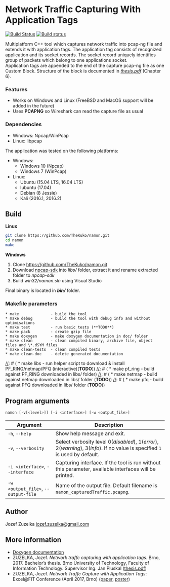 Network Traffic Capturing With Application Tags
===
[![Build Status](https://travis-ci.org/TheKuko/BP.svg?branch=master)](https://travis-ci.org/TheKuko/BP)
[![Build status](https://ci.appveyor.com/api/projects/status/3mxuyc2dmaml6dr0?svg=true)](https://ci.appveyor.com/project/TheKuko/bp)


Multiplatform C++ tool which captures network traffic into pcap-ng file and extends it with application tags. 
The application tag consists of recognized application and its socket records. The socket record uniquely identifies group of packets which belong to one applications socket.  
Application tags are appended to the end of the capture pcap-ng file as one Custom Block. Structure of the block is documented in *[thesis.pdf](https://thekuko.github.io/BP/docs/thesis.pdf)* (Chapter 6).

### Features ###
- Works on Windows and Linux (FreeBSD and MacOS support will be added in the future)
- Uses **PCAPNG** so Wireshark can read the capture file as usual

### Dependencies ###
- Windows: Npcap/WinPcap
- Linux: libpcap

The application was tested on the following platforms:
- Windows:
    - Windows 10 (Npcap)
    - Windows 7 (WinPcap)
- Linux:
    - Ubuntu (15.04 LTS, 16.04 LTS)
    - lubuntu (17.04)
    - Debian (8 Jessie)
    - Kali (2016.1, 2016.2)

## Build
**Linux**    
```bash
git clone https://github.com/TheKuko/namon.git
cd namon
make
```

**Windows**
1. Clone https://github.com/TheKuko/namon.git
2. Download [npcap-sdk](https://nmap.org/npcap/) into _libs/_ folder, extract it and rename extracted folder to *npcap-sdk*
3. Build *win32/namon.sln* using Visual Studio

Final binary is located in **_bin/_** folder.

### Makefile parameters

    * make              - build the tool
    * make debug        - build the tool with debug info and without optimisations
    * make test         - run basic tests (**TODO**)
    * make pack         - create gzip file
    * make doxygen      - make doxygen documentation in doc/ folder
    * make clean        - clean compiled binary, archive file, object files and \*.dSYM files
    * make clean-tests  - clean compiled tests
    * make clean-doc    - delete generated documentation

[//]: #  (    * make clean-all    - clean, clean-tests, clean-doc)
[//]: #  (    * make libs         - run helper script to download & install PF_RING/netmap/PFQ (interactive)(**TODO**))
[//]: #  (    * make pf_ring      - build against PF_RING downloaded in libs/ folder)
[//]: #  (    * make netmap       - build against netmap downloaded in libs/ folder (**TODO**))
[//]: #  (    * make pfq          - build against PFQ downloaded in libs/ folder (**TODO**))

## Program arguments
```bash
namon [-v[<level>]] [-i <interface>] [-w <output_file>]
```

|Argument                                |Description                                                                                                                    |
|----------------------------------------|-------------------------------------------------------------------------------------------------------------------------------|
|`-h`, `--help`                          |Show help message and exit.                                                                                                    |
|`-v`, `--verbosity`                     |Select verbosity level 0(_disabled_), 1(_error_), 2(_warning_), 3(_info_). If no value is specified `1` is used by default.    |
|`-i <interface>`, `--interface`         |Capturing interface. If the tool is run without this parameter, available interfaces will be printed.                          |
|`-w <output_file>`, `--output-file`     |Name of the output file. Default filename is `namon_capturedTraffic.pcapng`.                                                    |

## Author
Jozef Zuzelka <jozef.zuzelka@gmail.com>

## More information

* [Doxygen documentation](https://thekuko.github.io/BP/docs/html/index.xhtml)
* ZUZELKA, Jozef. *Network traffc capturing with application tags*. Brno, 2017. Bachelor’s thesis. Brno University of Technology, Faculty of Information Technology. Supervisor Ing. Jan Pluskal ([thesis.pdf](https://thekuko.github.io/BP/docs/thesis.pdf))
* ZUZELKA, Jozef. _Network Traffc Capture with Application Tags_: Excel@FIT Conference (April 2017, Brno) ([paper](https://thekuko.github.io/BP/docs/clanek.pdf), [poster](https://thekuko.github.io/BP/docs/poster.pdf))
